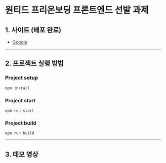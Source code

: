 # 원티드 프리온보딩 프론트엔드 선발 과제
## 1. 사이트 (배포 완료)
- [Google](https://google.com)

---
## 2. 프로젝트 실행 방법
### Project setup
```
npm install
```

### Project start
```
npm run start
```

### Project build
```
npm run build
```

---
## 3. 데모 영상 
